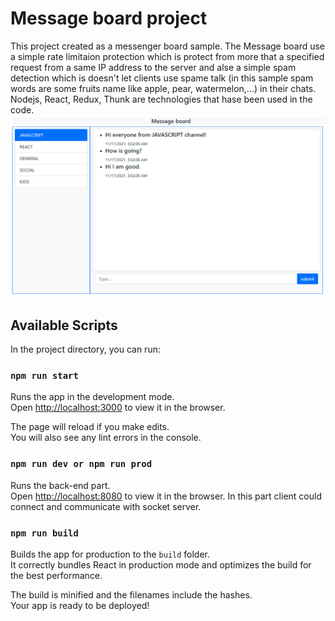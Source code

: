 # Message board project

This project created as a messenger board sample. The Message board use a simple rate limitaion protection which is protect from more that a specified request from a same IP address to the server and alse a simple spam detection which is doesn't let clients use spame talk (in this sample spam words are some fruits name like apple, pear, watermelon,...) in their chats. 
Nodejs, React, Redux, Thunk are technologies that hase been used in the code.
![](public/mb.PNG)
## Available Scripts

In the project directory, you can run:

### `npm run start`

Runs the app in the development mode.\
Open [http://localhost:3000](http://localhost:3000) to view it in the browser.

The page will reload if you make edits.\
You will also see any lint errors in the console.

### `npm run dev or npm run prod`

Runs the back-end part.\
Open [http://localhost:8080](http://localhost:8080) to view it in the browser.
In this part client could connect and communicate with socket server.

### `npm run build`

Builds the app for production to the `build` folder.\
It correctly bundles React in production mode and optimizes the build for the best performance.

The build is minified and the filenames include the hashes.\
Your app is ready to be deployed!

